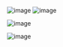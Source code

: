 ![image](https://github.com/user-attachments/assets/c936dd94-1199-4e49-b249-d9e1da6ee542)
![image](https://github.com/user-attachments/assets/410128ea-b885-46b9-91d0-54715614f24c)

![image](https://github.com/user-attachments/assets/8592ffda-3cf0-4031-9ee7-14995b717828)

![image](https://github.com/user-attachments/assets/30148479-b0ed-40c5-8f36-5d6e2a555db4)
